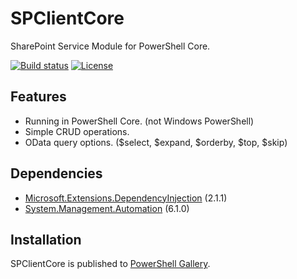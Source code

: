 # SPClientCore

SharePoint Service Module for PowerShell Core.

[![Build status](https://ci.appveyor.com/api/projects/status/2peof4ky3h78goeg?svg=true)](https://ci.appveyor.com/project/karamem0/SPClientCore)
[![License](https://img.shields.io/github/license/karamem0/SPClientCore.svg)](https://github.com/karamem0/SPClientCore/blob/master/LICENSE)

## Features

- Running in PowerShell Core. (not Windows PowerShell)
- Simple CRUD operations.
- OData query options. ($select, $expand, $orderby, $top, $skip)

## Dependencies

- [Microsoft.Extensions.DependencyInjection](https://www.nuget.org/packages/Microsoft.Extensions.DependencyInjection/2.0.0) (2.1.1)
- [System.Management.Automation](https://powershell.myget.org/feed/powershell-core/package/nuget/System.Management.Automation/6.0.2) (6.1.0)

## Installation

SPClientCore is published to [PowerShell Gallery](https://www.powershellgallery.com/packages/SPClientCore).
